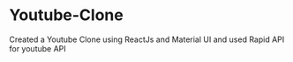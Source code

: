 # Youtube-Clone
Created a Youtube Clone using ReactJs and Material UI and used Rapid API for youtube API
